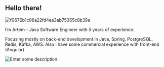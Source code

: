## Hello there!

![f0676b1c06a22fd4ea3ab75365c8b39e](https://github.com/user-attachments/assets/b142ed1f-8e3a-48ba-8de8-d8cb3e0c657d)

I’m Artem - Java Software Engineer with 5 years of experience.

Focusing mostly on back-end development in Java, Spring, PostgreSQL, Redis, Kafka, AWS.
Also I have some commercial experience with front-end (Angular).

![Enter some description](https://leetcode-badge-sage.vercel.app/badge/artemsemeniuk77?theme=light)

<!--
**Artemiy7/Artemiy7** is a ✨ _special_ ✨ repository because its `README.md` (this file) appears on your GitHub profile.

Here are some ideas to get you started:

- 🔭 I’m currently working on ...
- 🌱 I’m currently learning ...
- 👯 I’m looking to collaborate on ...
- 🤔 I’m looking for help with ...
- 💬 Ask me about ...
- 📫 How to reach me: ...
- 😄 Pronouns: ...
- ⚡ Fun fact: ...
-->
